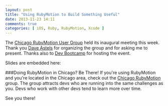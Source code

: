 ```yaml
---
layout: post
title: "Using RubyMotion to Build Something Useful"
date: 2013-11-23 14:11
comments: true
categories: [ iOS, Ruby, RubyMotion, Xcode ]
---
```

The [Chicago RubyMotion User Group](http://www.meetup.com/Chicago-RubyMotion/) held its inaugural meeting this week. Thank you [Dave Astels](http://twitter.com/dastels) for organizing the group and for asking me to present. Thanks also to [Dev Bootcamp](http://devbootcamp.com) for hosting the event.

Slides are embedded here:
<center><script async class="speakerdeck-embed" data-id="f0c21e7036e10131765f62eb06398856" data-ratio="1.29456384323641" src="//speakerdeck.com/assets/embed.js"></script></center>

<!--more-->

###Doing RubyMotion in Chicago? Be There!
If you're using RubyMotion and you're located in the Chicago area, check out the [Chicago RubyMotion](http://www.meetup.com/Chicago-RubyMotion/) group. The group attracts devs who are running into the same challenges as you. Devs who work with other devs tend to learn more over time.  

See you there!
